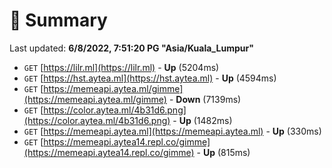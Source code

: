 # 📖 Summary
Last updated: **6/8/2022, 7:51:20 PG "Asia/Kuala_Lumpur"**

- `GET` [https://lilr.ml](https://lilr.ml) - **Up** (5204ms)
- `GET` [https://hst.aytea.ml](https://hst.aytea.ml) - **Up** (4594ms)
- `GET` [https://memeapi.aytea.ml/gimme](https://memeapi.aytea.ml/gimme) - **Down** (7139ms)
- `GET` [https://color.aytea.ml/4b31d6.png](https://color.aytea.ml/4b31d6.png) - **Up** (1482ms)
- `GET` [https://memeapi.aytea.ml](https://memeapi.aytea.ml) - **Up** (330ms)
- `GET` [https://memeapi.aytea14.repl.co/gimme](https://memeapi.aytea14.repl.co/gimme) - **Up** (815ms)
